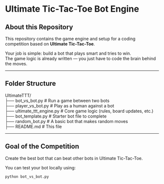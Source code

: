 # Ultimate Tic-Tac-Toe Bot Engine

## About this Repository

This repository contains the game engine and setup for a coding competition based on **Ultimate Tic-Tac-Toe**.

Your job is simple: build a bot that plays smart and tries to win.  
The game logic is already written — you just have to code the brain behind the moves.

---

## Folder Structure

UltimateTTT/  
├── bot_vs_bot.py # Run a game between two bots  
├── player_vs_bot.py # Play as a human against a bot  
├── ultimate_ttt_engine.py # Core game logic (rules, board updates, etc.)  
├── bot_template.py # Starter bot file to complete  
├── random_bot.py # A basic bot that makes random moves  
├── README.md # This file  

---

## Goal of the Competition
Create the best bot that can beat other bots in Ultimate Tic-Tac-Toe.

You can test your bot locally using:

```bash
python bot_vs_bot.py
